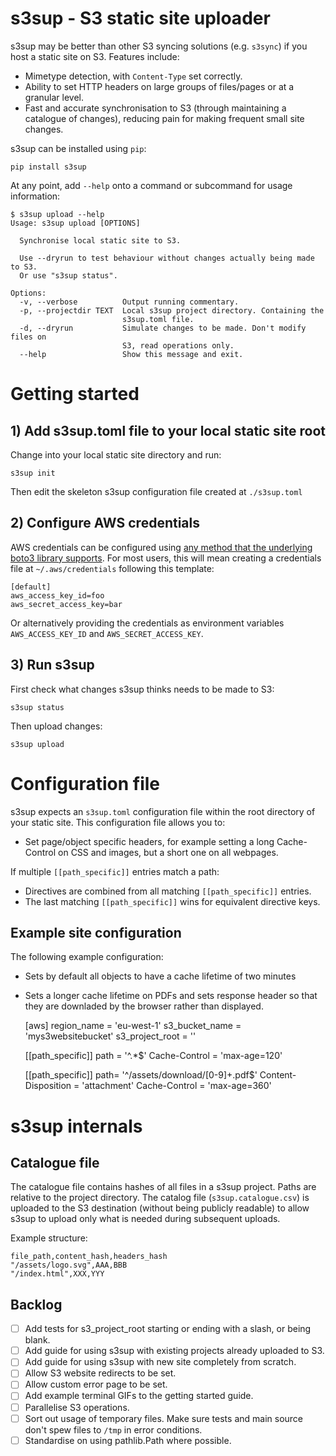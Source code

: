 # s3sup - S3 static site uploader
s3sup may be better than other S3 syncing solutions (e.g. `s3sync`) if you host
a static site on S3. Features include:

 * Mimetype detection, with `Content-Type` set correctly.
 * Ability to set HTTP headers on large groups of files/pages or at a granular
   level.
 * Fast and accurate synchronisation to S3 (through maintaining a catalogue of
   changes), reducing pain for making frequent small site changes.

s3sup can be installed using `pip`:

    pip install s3sup

At any point, add `--help` onto a command or subcommand for usage information:

    $ s3sup upload --help
    Usage: s3sup upload [OPTIONS]

      Synchronise local static site to S3.

      Use --dryrun to test behaviour without changes actually being made to S3.
      Or use "s3sup status".

    Options:
      -v, --verbose          Output running commentary.
      -p, --projectdir TEXT  Local s3sup project directory. Containing the
                             s3sup.toml file.
      -d, --dryrun           Simulate changes to be made. Don't modify files on
                             S3, read operations only.
      --help                 Show this message and exit.


# Getting started

## 1) Add s3sup.toml file to your local static site root
Change into your local static site directory and run:

    s3sup init

Then edit the skeleton s3sup configuration file created at `./s3sup.toml`

## 2) Configure AWS credentials
AWS credentials can be configured using [any method that the underlying boto3 library supports](https://boto3.amazonaws.com/v1/documentation/api/latest/guide/configuration.html).
For most users, this will mean creating a credentials file at
`~/.aws/credentials` following this template:

    [default]
    aws_access_key_id=foo
    aws_secret_access_key=bar

Or alternatively providing the credentials as environment variables
`AWS_ACCESS_KEY_ID` and `AWS_SECRET_ACCESS_KEY`.


## 3) Run s3sup
First check what changes s3sup thinks needs to be made to S3:

    s3sup status

Then upload changes:

    s3sup upload


# Configuration file
s3sup expects an `s3sup.toml` configuration file within the root directory of
your static site.  This configuration file allows you to:

 * Set page/object specific headers, for example setting a long Cache-Control
   on CSS and images, but a short one on all webpages.

If multiple `[[path_specific]]` entries match a path:
  * Directives are combined from all matching `[[path_specific]]` entries.
  * The last matching `[[path_specific]]` wins for equivalent directive keys.


## Example site configuration
The following example configuration:

 * Sets by default all objects to have a cache lifetime of two minutes
 * Sets a longer cache lifetime on PDFs and sets response header so that they
   are downladed by the browser rather than displayed.


    [aws]
    region_name = 'eu-west-1'
    s3_bucket_name = 'mys3websitebucket'
    s3_project_root = ''


    [[path_specific]]
    path = '^.*$'
    Cache-Control = 'max-age=120'

    [[path_specific]]
    path= '^/assets/download/[0-9]+.pdf$'
    Content-Disposition = 'attachment'
    Cache-Control = 'max-age=360'


# s3sup internals
## Catalogue file
The catalogue file contains hashes of all files in a s3sup project. Paths are
relative to the project directory. The catalog file (`s3sup.catalogue.csv`) is
uploaded to the S3 destination (without being publicly readable) to allow s3sup
to upload only what is needed during subsequent uploads.

Example structure:

    file_path,content_hash,headers_hash
    "/assets/logo.svg",AAA,BBB
    "/index.html",XXX,YYY


## Backlog

 * [ ] Add tests for s3_project_root starting or ending with a slash, or being
   blank.
 * [ ] Add guide for using s3sup with existing projects already uploaded to S3.
 * [ ] Add guide for using s3sup with new site completely from scratch.
 * [ ] Allow S3 website redirects to be set.
 * [ ] Allow custom error page to be set.
 * [ ] Add example terminal GIFs to the getting started guide.
 * [ ] Parallelise S3 operations.
 * [ ] Sort out usage of temporary files. Make sure tests and main source don't
   spew files to `/tmp` in error conditions.
 * [ ] Standardise on using pathlib.Path where possible.
